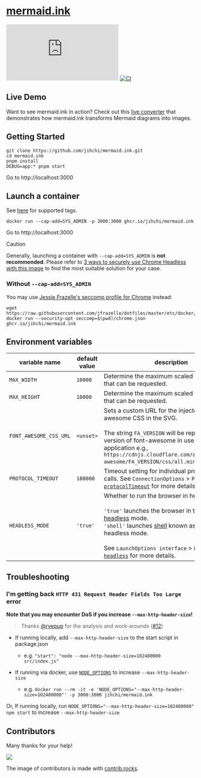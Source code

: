 # [mermaid.ink](https://mermaid.ink)

[![GitHub](https://img.shields.io/github/license/jihchi/mermaid.ink)](./LICENSE)
[![CI](https://github.com/jihchi/mermaid.ink/actions/workflows/CI.yaml/badge.svg)](https://github.com/jihchi/mermaid.ink/actions/workflows/CI.yaml)

## Live Demo

Want to see mermaid.ink in action? Check out this [live converter](https://freeslugs.github.io/mermaid-converter/) that demonstrates how mermaid.ink transforms Mermaid diagrams into images.

## Getting Started

```
git clone https://github.com/jihchi/mermaid.ink.git
cd mermaid.ink
pnpm install
DEBUG=app:* pnpm start
```

Go to http://localhost:3000

## Launch a container

See [here](https://github.com/jihchi/mermaid.ink/pkgs/container/mermaid.ink) for supported tags.

```
docker run --cap-add=SYS_ADMIN -p 3000:3000 ghcr.io/jihchi/mermaid.ink
```

Go to http://localhost:3000

> [!CAUTION]
> Generally, launching a container with `--cap-add=SYS_ADMIN` is **not recommended**.
> Please refer to [3 ways to securely use Chrome Headless with this image](https://github.com/Zenika/alpine-chrome?tab=readme-ov-file#3-ways-to-securely-use-chrome-headless-with-this-image)
> to find the most suitable solution for your case.

### Without `--cap-add=SYS_ADMIN`

You may use [Jessie Frazelle's seccomp profile for Chrome](https://github.com/Zenika/alpine-chrome/blob/master/chrome.json) instead:

```
wget https://raw.githubusercontent.com/jfrazelle/dotfiles/master/etc/docker/seccomp/chrome.json
docker run --security-opt seccomp=$(pwd)/chrome.json ghcr.io/jihchi/mermaid.ink
```

## Environment variables

| variable name          | default value | description                                                                                                                                                                                                                                                                                                                                                                                                                                       |
| ---------------------- | ------------- | ------------------------------------------------------------------------------------------------------------------------------------------------------------------------------------------------------------------------------------------------------------------------------------------------------------------------------------------------------------------------------------------------------------------------------------------------- |
| `MAX_WIDTH`            | `10000`       | Determine the maximum scaled diagram width that can be requested.                                                                                                                                                                                                                                                                                                                                                                                 |
| `MAX_HEIGHT`           | `10000`       | Determine the maximum scaled diagram height that can be requested.                                                                                                                                                                                                                                                                                                                                                                                |
| `FONT_AWESOME_CSS_URL` | `<unset>`     | Sets a custom URL for the injected font-awesome CSS in the SVG. <br><br> The string `FA_VERSION` will be replaced with the version of font-awesome in use by the application e.g., `https://cdnjs.cloudflare.com/ajax/libs/font-awesome/FA_VERSION/css/all.min.css`.                                                                                                                                                                              |
| `PROTOCOL_TIMEOUT`     | `180000`      | Timeout setting for individual protocol (CDP) calls. See `ConnectionOptions` > `Properties` > [`protocolTimeout`](https://pptr.dev/api/puppeteer.connectoptions#properties) for more details                                                                                                                                                                                                                                                      |
| `HEADLESS_MODE`        | `'true'`      | Whether to run the browser in headless mode. <br /><br />`'true'` launches the browser in the [new headless](https://developer.chrome.com/articles/new-headless/) mode.<br/>`'shell'` launches [shell](https://developer.chrome.com/blog/chrome-headless-shell) known as the old headless mode.<br /><br />See `LaunchOptions interface` > `Properties` > [`headless`](https://pptr.dev/api/puppeteer.launchoptions#properties) for more details. |

## Troubleshooting

### I'm getting back `HTTP 431 Request Header Fields Too Large` error

**Note that you may encounter DoS if you increase `--max-http-header-size`!**

> Thanks [@ryepup](https://github.com/ryepup) for the analysis and work-arounds ([#12](https://github.com/jihchi/mermaid.ink/issues/12))

- If running locally, add `--max-http-header-size` to the start script in package.json
  - e.g. `"start": "node --max-http-header-size=102400000 src/index.js"`

- If running via docker, use [`NODE_OPTIONS`](https://nodejs.org/api/cli.html#cli_node_options_options) to increase `--max-http-header-size`
  - e.g. `docker run --rm -it -e 'NODE_OPTIONS="--max-http-header-size=102400000"' -p 3000:3000 jihchi/mermaid.ink`

Or, If running locally, run `NODE_OPTIONS="--max-http-header-size=102400000" npm start` to increase `--max-http-header-size`

## Contributors

Many thanks for your help!

<a href="https://github.com/jihchi/mermaid.ink/graphs/contributors">
  <img src="https://contrib.rocks/image?repo=jihchi/mermaid.ink&max=11" />
</a>

The image of contributors is made with [contrib.rocks](https://contrib.rocks).
